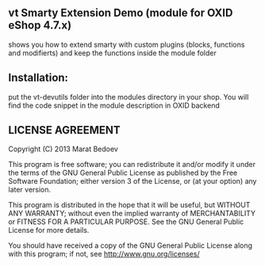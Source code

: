 vt Smarty Extension Demo (module for OXID eShop 4.7.x)
------------
shows you how to extend smarty with custom plugins (blocks, functions and modifierts) and keep the functions inside the module folder

Installation:
------------
put the vt-devutils folder into the modules directory in your shop.
You will find the code snippet in the module description in OXID backend


LICENSE AGREEMENT
------------
Copyright (C) 2013 Marat Bedoev

This program is free software;
you can redistribute it and/or modify it under the terms of the GNU General Public License as published by the Free Software Foundation;
either version 3 of the License, or (at your option) any later version.

This program is distributed in the hope that it will be useful, but WITHOUT ANY WARRANTY;
without even the implied warranty of MERCHANTABILITY or FITNESS FOR A PARTICULAR PURPOSE. See the GNU General Public License for more details.

You should have received a copy of the GNU General Public License along with this program; if not, see <http://www.gnu.org/licenses/>

